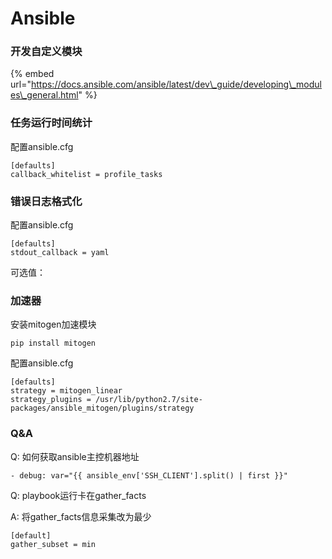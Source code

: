 # Ansible

### 开发自定义模块

{% embed url="https://docs.ansible.com/ansible/latest/dev\_guide/developing\_modules\_general.html" %}

### 任务运行时间统计

配置ansible.cfg

```text
[defaults]
callback_whitelist = profile_tasks
```

### 错误日志格式化

配置ansible.cfg

```text
[defaults]
stdout_callback = yaml
```

可选值：

### 加速器

安装mitogen加速模块

```text
pip install mitogen
```

配置ansible.cfg

```text
[defaults]
strategy = mitogen_linear
strategy_plugins = /usr/lib/python2.7/site-packages/ansible_mitogen/plugins/strategy
```

### Q&A

Q: 如何获取ansible主控机器地址

```text
- debug: var="{{ ansible_env['SSH_CLIENT'].split() | first }}"
```

Q: playbook运行卡在gather\_facts

A: 将gather\_facts信息采集改为最少

```text
[default]
gather_subset = min
```

